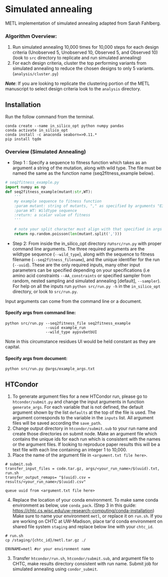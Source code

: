 # Simulated annealing

METL implementation of simulated annealing adapted from Sarah Fahlberg.

### Algorithm Overview: 
1. Run simulated annealing 10,000 times for 10,000 steps for each design criteria (Unobserved 5, Unobserved 10, Observed 5, and Observed 10)
   (look to `src` directory to replicate and run simulated annealing)
2. For each design criteria, cluster the top performing variants from simulated annealing to reduce the chosen designs to only 5 variants. (`analysis/cluster.py`)

***Note***: If you are looking to replicate the clustering portion of the METL manuscript to select design criteria look to the `analysis` directory.   

## Installation 

Run the follow command from the terminal. 

```
conda create --name in_silico_opt python numpy pandas
conda activate in_silico_opt
conda install -c anaconda seaborn=>0.11.*
pip install tqdm
```

### Overview (Simulated Annealing)

- Step 1 : Specify a sequence to fitness function
which takes as an argument a string of the mutation,
along with wild type. The file must be named the same
as the function name (seq2fitness_example below).
```python
# seq2fitness_example.py
import numpy as np
def seq2fitness_example(mutant:str,WT): 
    '''
    my example sequence to fitness function
    :param mutant: string of mutants, "," as specified by arguments "E3K,G102S"
    :param WT: Wildtype sequence 
    :return: a scalar value of fitness
    '''
    
    # note your split character must align with that specified in args document
    return np.random.poisson(len(mutant.split(',')))
```

- Step 2: From inside the in_silico_opt directory run```src/run.py``` 
with proper command line arguments. 
The three required arguments are the wildtype sequence (```--wild_type```), along 
with the sequence to fitness filename (```--seq2fitness_filename```), and the unique
identifier for the run (```--uuid```). These are the only required inputs, 
many other input parameters can be specified depending on your specifications (i.e amino acid
constraints ```--AA_constraints``` or specified sampler from random, nested sampling and simulated annealing [default], ```--sampler```). For 
help on all the inputs run ```python src/run.py -h``` in the ```in_silico_opt```
directory, or look to ```src/run.py```. 

Input arguments can come from the command line or a document.

#### Specify args from command line:  
```shell
python src/run.py --seq2fitness_file seq2fitness_example
                  --uuid example_run 
                  --wild_type aypsvbetbUI 
```
Note in this circumstance residues UI would be held constant as they 
are capital. 

#### Specify args from document: 

```shell
python src/run.py @args/example_args.txt
```

## HTCondor

1. To generate argument files for a new HTCondor run, please go to `htcondor/submit.py` and change the input arguments in function `generate_args`. For each variable that is not defined, the default argument shown by the list `defaults` at the top of the file is used. The argument corresponds to the variable in the `inputs` list. All argument files will be saved according the `save_path`. 
2. Change output directory in `htcondor/submit.sub` to your run name and create those directories on submit node. Make an argument file which contains the unique ids for each run which is consistent with the names or the argument files. If looking to reproduce paper results this will be a text file with each line containing an integer 1 to 10,000.
3. Place the name of the argument file in `<argument.txt file here>`. 
```shell
# submit.sub
transfer_input_files = code.tar.gz, args/<your_run_name>/$(uuid).txt, run.sh
transfer_output_remaps= "$(uuid).csv = results/<your_run_name>/$(uuid).csv"

queue uuid from <argument.txt file here>
```
4. Replace the location of your conda environment. To make same conda environment as below, use `conda_pack`. (Step 3 in this guide: <https://chtc.cs.wisc.edu/uw-research-computing/conda-installation>) Make sure to name your environment `metl`, or replace it on `run.sh`. If you are working on CHTC at UW-Madison, place tar'd conda environment on shared file system `staging` and replace below line with your `chtc_id`. 

```shell
# run.sh
cp /staging/{chtc_id}/metl.tar.gz ./

ENVNAME=metl #or your environment name
```
3. Transfer `htcondor/run.sh`, `htcondor/submit.sub`, and argument file to CHTC, make results directory consistent with run name. Submit job for simulated annealing using `condor_submit`. 
